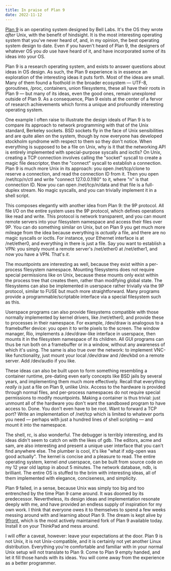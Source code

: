 ```yaml
---
title: In praise of Plan 9
date: 2022-11-12
---
```


[Plan 9][0] is an operating system designed by Bell Labs. It's the OS they wrote
*after* Unix, with the benefit of hindsight. It is the most interesting
operating system that you've never heard of, and, in my opinion, the best
operating system design to date. Even if you haven't heard of Plan 9, the
designers of whatever OS you *do* use have heard of it, and have incorporated
some of its ideas into your OS.

[0]: https://en.wikipedia.org/wiki/Plan_9_from_Bell_Labs

Plan 9 is a research operating system, and exists to answer questions about
ideas in OS design. As such, the Plan 9 experience is in essence an exploration
of the interesting ideas it puts forth. Most of the ideas are small. Many of
them found a foothold in the broader ecosystem &mdash; UTF-8, goroutines, /proc,
containers, union filesystems, these all have their roots in Plan 9 &mdash; but
many of its ideas, even the good ones, remain unexplored outside of Plan 9. As a
consequence, Plan 9 exists at the center of a fervor of research achievements
which forms a unique and profoundly interesting operating system.

One example I often raise to illustrate the design ideals of Plan 9 is to
compare its approach to network programming with that of the Unix standard,
Berkeley sockets. BSD sockets fly in the face of Unix sensibilities and are
quite alien on the system, though by now everyone has developed stockholm
syndrome with respect to them so they don't notice. When everything is supposed
to be a file on Unix, why is it that the networking API is entirely implemented
with special-purpose syscalls and ioctls? On Unix, creating a TCP connection
involves calling the "socket" syscall to create a magic file descriptor, then
the "connect" syscall to establish a connection. Plan 9 is much more Unix in its
approach: you open /net/tcp/clone to reserve a connection, and read the
connection ID from it. Then you open /net/tcp/n/ctl and write "connect
127.0.0.1!80" to it, where "n" is that connection ID. Now you can open
/net/tcp/n/data and that file is a full-duplex stream. No magic syscalls, and
you can trivially implement it in a shell script.

This composes elegantly with another idea from Plan 9: the 9P protocol. All file
I/O on the entire system uses the 9P protocol, which defines operations like
read and write. This protocol is network transparent, and you can mount remote
servers into your filesystem namespace and access their files over 9P. You can
do something similar on Unix, but on Plan 9 you get much more mileage from the
idea because everything is *actually* a file, and there are no magic syscalls or
ioctls. For instance, your Ethernet interface is at /net/ether0, and everything
in there is just a file. Say you want to establish a VPN: you simply mount a
remote server's /net/ether0 at /net/ether1, and now you have a VPN. That's *it*.

The mountpoints are interesting as well, because they exist within a per-process
filesystem namespace. Mounting filesystems does not require special permissions
like on Unix, because these mounts only exist within the process tree that
creates them, rather than modifying global state. The filesystems can also be
implemented in userspace rather trivially via the 9P protocol, similar to FUSE
but much more straightforward. Many programs provide a programmable/scriptable
interface via a special filesystem such as this.

Userspace programs can also provide filesystems compatible with those normally
implemented by kernel drivers, like /net/ether0, and provide these to processes
in their namespace. For example, /dev/draw is analogous to a framebuffer device:
you open it to write pixels to the screen. The window manager, Rio, implements
a /dev/draw-like interface in userspace, then mounts it in the filesystem
namespace of its children. All GUI programs can thus be run both on a
framebuffer or in a window, without any awareness of which it's using. The same
is also true over the network: to implement VNC-like functionality, just mount
your local /dev/draw and /dev/kbd on a remote server. Add /dev/audio if you
like.

These ideas can also be built upon to form something resembling a container
runtime, pre-dating even early concepts like BSD jails by several years, and
implementing them much more effectively. Recall that everything *really is* just
a file on Plan 9, unlike Unix. Access to the hardware is provided through normal
files, and per-process namespaces do not require special permissions to modify
mountpoints. Making a container is thus trivial: just unmount all of the
hardware you don't want the sandboxed program to have access to. Done. You don't
even have to be root. Want to forward a TCP port? Write an implementation of
/net/tcp which is limited to whatever ports you need &mdash; perhaps with just a
hundred lines of shell scripting &mdash; and mount it into the namespace.

The shell, rc, is also wonderful. The debugger is terribly interesting, and its
ideas didn't seem to catch on with the likes of gdb. The editors, acme and sam,
are also interesting and present a unique user interface that you can't find
anywhere else. The plumber is cool, it's like "what if xdg-open was good
actually". The kernel is concise and a pleasure to read. The entire operating
system, kernel *and* userspace, can be built from source code on my 12 year old
laptop in about 5 minutes. The network database, ndb, is brilliant. The entire
OS is stuffed to the brim with interesting ideas, all of them implemented with
elegance, conciseness, and simplicity.

Plan 9 failed, in a sense, because Unix was simply too big and too entrenched by
the time Plan 9 came around. It was doomed by its predecessor. Nevertheless, its
design ideas and implementation resonate deeply with me, and have provided an
endless supply of inspiration for my own work. I think that everyone owes it to
themselves to spend a few weeks messing around with and learning about Plan 9.
The dream is kept alive by [9front][1], which is the most actively maintained
fork of Plan 9 available today. Install it on your ThinkPad and mess around.

[1]: http://9front.org/

I will offer a caveat, however: leave your expectations at the door. Plan 9 is
not Unix, it is not Unix-compatible, and it is certainly not yet another Linux
distribution. Everything you're comfortable and familiar with in your normal
Unix setup will not translate to Plan 9. Come to Plan 9 empty handed, and let it
fill those hands with its ideas. You will come away from the experience as a
better programmer.
